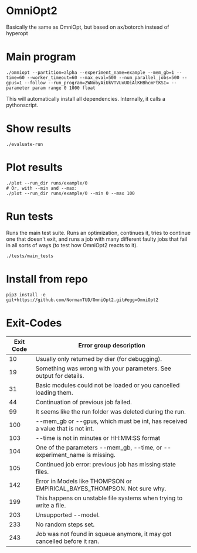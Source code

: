 # OmniOpt2
Basically the same as OmniOpt, but based on ax/botorch instead of hyperopt

# Main program

```command
./omniopt --partition=alpha --experiment_name=example --mem_gb=1 --time=60 --worker_timeout=60 --max_eval=500 --num_parallel_jobs=500 --gpus=1 --follow --run_program=ZWNobyAiUkVTVUxUOiAlKHBhcmFtKSI= --parameter param range 0 1000 float
```

This will automatically install all dependencies. Internally, it calls a pythonscript. 

# Show results

```command
./evaluate-run
```

# Plot results

```command
./plot --run_dir runs/example/0
# Or, with --min and --max:
./plot --run_dir runs/example/0 --min 0 --max 100
```

# Run tests

Runs the main test suite. Runs an optimization, continues it, tries to continue one that doesn't exit, and runs a job with many different faulty jobs that fail in all sorts of ways (to test how OmniOpt2 reacts to it).

```command
./tests/main_tests
```

# Install from repo

`pip3 install -e git+https://github.com/NormanTUD/OmniOpt2.git#egg=OmniOpt2`

# Exit-Codes

| Exit Code | Error group description                                                      |
|-----------|------------------------------------------------------------------------------|
| 10        | Usually only returned by dier (for debugging).                               |
| 19        | Something was wrong with your parameters. See output for details.            |
| 31        | Basic modules could not be loaded or you cancelled loading them.             |
| 44        | Continuation of previous job failed.                                         |
| 99        | It seems like the run folder was deleted during the run.                     |
| 100       | --mem_gb or --gpus, which must be int, has received a value that is not int. |
| 103       | --time is not in minutes or HH:MM:SS format                                  |
| 104       | One of the parameters --mem_gb, --time, or --experiment_name is missing.     |
| 105       | Continued job error: previous job has missing state files.                   |
| 142       | Error in Models like THOMPSON or EMPIRICAL_BAYES_THOMPSON. Not sure why.     |
| 199       | This happens on unstable file systems when trying to write a file.           |
| 203       | Unsupported --model.                                                         |
| 233       | No random steps set.                                                         |
| 243       | Job was not found in squeue anymore, it may got cancelled before it ran.     |
